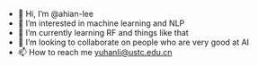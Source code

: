 - 👋 Hi, I’m @ahian-lee
- 👀 I’m interested in machine learning and NLP
- 🌱 I’m currently learning RF and things like that
- 💞️ I’m looking to collaborate on people who are very good at AI
- 📫 How to reach me yuhanli@ustc.edu.cn

<!---
ahian-lee/ahian-lee is a ✨ special ✨ repository because its `README.md` (this file) appears on your GitHub profile.
You can click the Preview link to take a look at your changes.
--->
